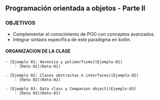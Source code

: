 ## Programación orientada a objetos - Parte II

### OBJETIVOS 

- Complementar el conocimiento de POO con conceptos avanzados.
- Integrar sintaxis específica de este paradigma en kotlin.

#### ORGANIZACION DE LA CLASE 

	- [Ejemplo 01: Herencia y polimorfismo](Ejemplo-01)
		- [Reto 01](Reto-01)
		
	- [Ejemplo 02: Clases abstractas e interfaces](Ejemplo-02)
		- [Reto 02](Reto-02)
		
	- [Ejemplo 03: Data class y Companion object](Ejemplo-03)
		- [Reto 03](Reto-03)

	
